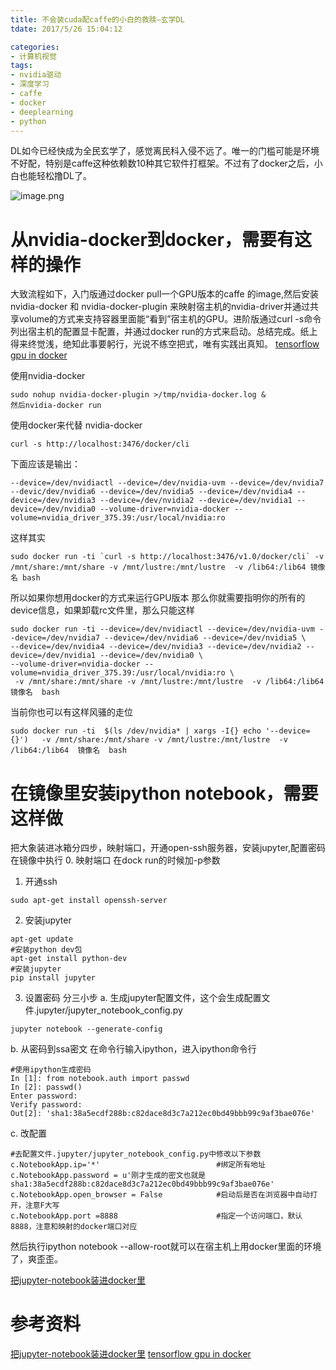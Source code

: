 ```yaml
---
title: 不会装cuda配caffe的小白的救赎—玄学DL
tdate: 2017/5/26 15:04:12

categories:
- 计算机视觉
tags:
- nvidia驱动
- 深度学习
- caffe
- docker
- deeplearning
- python
---
```


DL如今已经快成为全民玄学了，感觉离民科入侵不远了。唯一的门槛可能是环境不好配，特别是caffe这种依赖数10种其它软件打框架。不过有了docker之后，小白也能轻松撸DL了。

![image.png](http://upload-images.jianshu.io/upload_images/454341-5fd9359ddbf72292.png?imageMogr2/auto-orient/strip%7CimageView2/2/w/1240)

<!--more-->
# 从nvidia-docker到docker，需要有这样的操作
大致流程如下，入门版通过docker pull一个GPU版本的caffe 的image,然后安装nvidia-docker 和 nvidia-docker-plugin 来映射宿主机的nvidia-driver并通过共享volume的方式来支持容器里面能“看到”宿主机的GPU。进阶版通过curl -s命令列出宿主机的配置显卡配置，并通过docker run的方式来启动。总结完成。纸上得来终觉浅，绝知此事要躬行，光说不练空把式，唯有实践出真知。
[tensorflow gpu in docker](https://xuxinkun.github.io/2016/10/08/tensorflow-kubernetes/)

使用nvidia-docker
```
sudo nohup nvidia-docker-plugin >/tmp/nvidia-docker.log &  
然后nvidia-docker run
```
使用docker来代替 nvidia-docker
```
curl -s http://localhost:3476/docker/cli
```
下面应该是输出：
```
--device=/dev/nvidiactl --device=/dev/nvidia-uvm --device=/dev/nvidia7 --devic/dev/nvidia6 --device=/dev/nvidia5 --device=/dev/nvidia4 --device=/dev/nvidia3 --device=/dev/nvidia2 --device=/dev/nvidia1 --device=/dev/nvidia0 --volume-driver=nvidia-docker --volume=nvidia_driver_375.39:/usr/local/nvidia:ro
```
这样其实
```
sudo docker run -ti `curl -s http://localhost:3476/v1.0/docker/cli` -v /mnt/share:/mnt/share -v /mnt/lustre:/mnt/lustre  -v /lib64:/lib64 镜像名 bash
```
所以如果你想用docker的方式来运行GPU版本 那么你就需要指明你的所有的device信息，如果卸载rc文件里，那么只能这样
```
sudo docker run -ti --device=/dev/nvidiactl --device=/dev/nvidia-uvm --device=/dev/nvidia7 --device=/dev/nvidia6 --device=/dev/nvidia5 \
--device=/dev/nvidia4 --device=/dev/nvidia3 --device=/dev/nvidia2 --device=/dev/nvidia1 --device=/dev/nvidia0 \
--volume-driver=nvidia-docker --volume=nvidia_driver_375.39:/usr/local/nvidia:ro \
 -v /mnt/share:/mnt/share -v /mnt/lustre:/mnt/lustre  -v /lib64:/lib64  镜像名  bash
```
当前你也可以有这样风骚的走位
```
sudo docker run -ti  $(ls /dev/nvidia* | xargs -I{} echo '--device={}')   -v /mnt/share:/mnt/share -v /mnt/lustre:/mnt/lustre  -v /lib64:/lib64  镜像名  bash
```

# 在镜像里安装ipython notebook，需要这样做
把大象装进冰箱分四步，映射端口，开通open-ssh服务器，安装jupyter,配置密码
在镜像中执行
0. 映射端口
在dock run的时候加-p参数 
1. 开通ssh
```
sudo apt-get install openssh-server
```
2. 安装jupyter
```
apt-get update
#安装python dev包
apt-get install python-dev
#安装jupyter
pip install jupyter
```
3. 设置密码
分三小步
a. 生成jupyter配置文件，这个会生成配置文件.jupyter/jupyter_notebook_config.py
```
jupyter notebook --generate-config
```
b. 从密码到ssa密文
在命令行输入ipython，进入ipython命令行
```
#使用ipython生成密码
In [1]: from notebook.auth import passwd
In [2]: passwd()
Enter password: 
Verify password: 
Out[2]: 'sha1:38a5ecdf288b:c82dace8d3c7a212ec0bd49bbb99c9af3bae076e'
````
c. 改配置
```
#去配置文件.jupyter/jupyter_notebook_config.py中修改以下参数
c.NotebookApp.ip='*'                          #绑定所有地址
c.NotebookApp.password = u'刚才生成的密文也就是sha1:38a5ecdf288b:c82dace8d3c7a212ec0bd49bbb99c9af3bae076e'
c.NotebookApp.open_browser = False            #启动后是否在浏览器中自动打开，注意F大写
c.NotebookApp.port =8888                      #指定一个访问端口，默认8888，注意和映射的docker端口对应
```

然后执行ipython notebook --allow-root就可以在宿主机上用docker里面的环境了，爽歪歪。

[把jupyter-notebook装进docker里](https://segmentfault.com/a/1190000007448177)



# 参考资料

[把jupyter-notebook装进docker里](https://segmentfault.com/a/1190000007448177)
[tensorflow gpu in docker](https://xuxinkun.github.io/2016/10/08/tensorflow-kubernetes/)